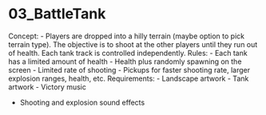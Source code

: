 # 03_BattleTank
Concept:
	- Players are dropped into a hilly terrain (maybe option to pick terrain type). The objective is to shoot
	at the other players until they run out of health. Each tank track is controlled independently.
Rules:
	- Each tank has a limited amount of health
	- Health plus randomly spawning on the screen
	- Limited rate of shooting
	- Pickups for faster shooting rate, larger explosion ranges, health, etc.
Requirements:
	- Landscape artwork
	- Tank artwork
	- Victory music
  - Shooting and explosion sound effects
